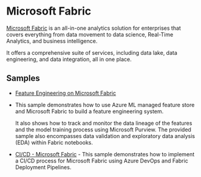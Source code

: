 # Microsoft Fabric

[Microsoft Fabric](https://learn.microsoft.com/fabric/get-started/microsoft-fabric-overview) 
is an all-in-one analytics solution for enterprises that covers everything 
from data movement to data science, Real-Time Analytics, and business intelligence. 

It offers a comprehensive suite of services, including data lake, data engineering, and data integration, all in one place.

## Samples

- [Feature Engineering on Microsoft Fabric](./feature_engineering_on_fabric/README.md) 
- This sample demonstrates how to use Azure ML managed feature store 
  and Microsoft Fabric to build a feature engineering system. 
  
  It also shows how to track and monitor the data lineage of the features and the model training process 
  using Microsoft Purview. The provided sample also encompasses data validation and exploratory data analysis (EDA) 
  within Fabric notebooks.

- [CI/CD - Microsoft Fabric](./fabric_ci_cd/README.md) - This sample demonstrates how to implement a CI/CD process for 
   Microsoft Fabric using Azure DevOps and Fabric Deployment Pipelines.
